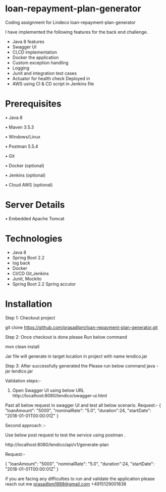 # loan-repayment-plan-generator

Coding assignment for Lindeco loan-repayment-plan-generator

I have implemented the following features for the back end challenge.

 - Java 8 features 
 - Swagger UI 
 - CI,CD implementation
 - Docker the  application 
 - Custom exception handling 
 - Logging 
 - Junit and integration  test cases   
 - Actuator for health check Deployed in 
 - AWS using CI & CD script in  Jenkins file

# Prerequisites

•	Java 8 

•	Maven 3.5.3

•	Windows/Linux

•	Postman 5.5.4

•	Git

•	Docker (optional)

•	Jenkins (optional)

•   Cloud AWS  (optional)


# Server Details
•	Embedded Apache Tomcat

# Technologies

 - Java 8 
 - Spring Boot 2.2 
 - log back  
 - Docker  
 - CI/CD Git,Jenkins 
 - Junit, Mockito 
 - Spring Boot 2.2 Spring accutor

# Installation

Step 1: Checkout project

git clone  https://github.com/prasadlpm/loan-repayment-plan-generator.git

Step 2: Once checkout is done please  Run below command 
    
  mvn clean install  
            

Jar file will generate in target location in project with name lendico.jar

Step 3: After successfully generated the Please run below command 
           java -jar lendico.jar 
		   
Validation steps:- 

1. Open Swagger UI using below URL
http://localhost:8080/lendico/swagger-ui.html

Past all below request in swagger UI  and test all below scenario.
Request:-
{
 "loanAmount": "5000",
 "nominalRate": "5.0",
 "duration":24,
 "startDate": "2018-01-01T00:00:01Z"
}


Second approach :- 

Use below post request to test the service using postman .

http://localhost:8080/lendico/api/v1/generate-plan


Request:-

{
 "loanAmount": "5000",
 "nominalRate": "5.0",
 "duration":24,
 "startDate": "2018-01-01T00:00:01Z"
}
    
	
if you are facing any difficulties to run and validate the application please reach out me 
prasadlpm1988@gmail.com 
+4915129001838